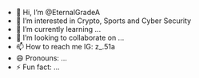 - 👋 Hi, I’m @EternalGradeA
- 👀 I’m interested in Crypto, Sports and Cyber Security
- 🌱 I’m currently learning ...
- 💞️ I’m looking to collaborate on ...
- 📫 How to reach me IG: z_.51a
- 😄 Pronouns: ...
- ⚡ Fun fact: ...

<!---
EternalGradeA/EternalGradeA is a ✨ special ✨ repository because its `README.md` (this file) appears on your GitHub profile.
You can click the Preview link to take a look at your changes.
--->

